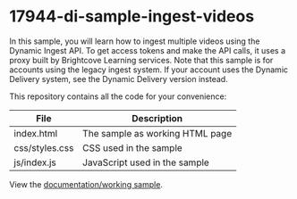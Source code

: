 # 17944-di-sample-ingest-videos
In this sample, you will learn how to ingest multiple videos using the Dynamic Ingest API. To get access tokens and make the API calls, it uses a proxy built by Brightcove Learning services.  Note that this sample is for accounts using the legacy ingest system. If your account uses the Dynamic Delivery system, see the Dynamic Delivery version instead.

This repository contains all the code for your convenience:

<table>
	<thead>
		<th>File</th>
		<th>Description</th>
	</thead>
	<tr>
		<td>index.html</td>
		<td>The sample as working HTML page</td>
	</tr>
	<tr>
		<td>css/styles.css</td>
		<td>CSS used in the sample</td>
	</tr>
	<tr>
		<td>js/index.js</td>
		<td>JavaScript used in the sample</td>
	</tr>
</table>

View the [documentation/working sample](https://support.brightcove.com/dynamic-ingest-api-sample-ingesting-videos-legacy-ingest).
